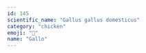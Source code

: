 ```yaml
---
id: 145
scientific_name: "Gallus gallus domesticus"
category: "chicken"
emoji: "🐔"
name: "Gallo"
---
```

